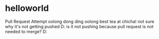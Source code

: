 # helloworld
Pull Request Attempt
oolong
dong ding oolong
best tea at chicha!
not sure why it's not getting pushed D:
is it not pushing because pull request is not needed to merge? D: